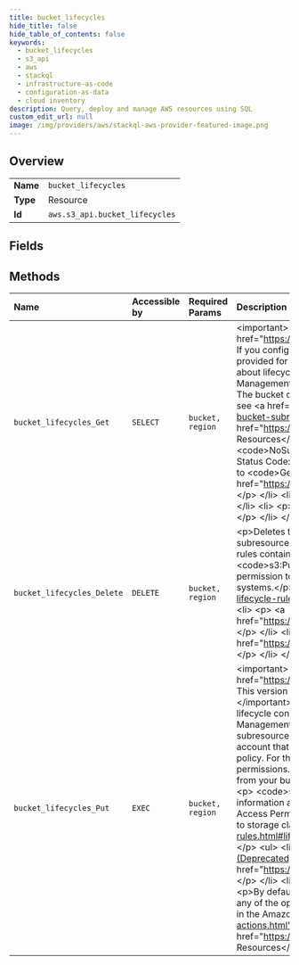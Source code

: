 ```yaml
---
title: bucket_lifecycles
hide_title: false
hide_table_of_contents: false
keywords:
  - bucket_lifecycles
  - s3_api
  - aws    
  - stackql
  - infrastructure-as-code
  - configuration-as-data
  - cloud inventory
description: Query, deploy and manage AWS resources using SQL
custom_edit_url: null
image: /img/providers/aws/stackql-aws-provider-featured-image.png
---
```

  
    

## Overview
<table><tbody>
<tr><td><b>Name</b></td><td><code>bucket_lifecycles</code></td></tr>
<tr><td><b>Type</b></td><td>Resource</td></tr>
<tr><td><b>Id</b></td><td><code>aws.s3_api.bucket_lifecycles</code></td></tr>
</tbody></table>

## Fields
## Methods
| Name | Accessible by | Required Params | Description |
|:-----|:--------------|:----------------|:------------|
| `bucket_lifecycles_Get` | `SELECT` | `bucket, region` | &lt;important&gt; &lt;p&gt;For an updated version of this API, see &lt;a href="https://docs.aws.amazon.com/AmazonS3/latest/API/API_GetBucketLifecycleConfiguration.html"&gt;GetBucketLifecycleConfiguration&lt;/a&gt;. If you configured a bucket lifecycle using the &lt;code&gt;filter&lt;/code&gt; element, you should see the updated version of this topic. This topic is provided for backward compatibility.&lt;/p&gt; &lt;/important&gt; &lt;p&gt;Returns the lifecycle configuration information set on the bucket. For information about lifecycle configuration, see &lt;a href="https://docs.aws.amazon.com/AmazonS3/latest/dev/object-lifecycle-mgmt.html"&gt;Object Lifecycle Management&lt;/a&gt;.&lt;/p&gt; &lt;p&gt; To use this operation, you must have permission to perform the &lt;code&gt;s3:GetLifecycleConfiguration&lt;/code&gt; action. The bucket owner has this permission by default. The bucket owner can grant this permission to others. For more information about permissions, see &lt;a href="https://docs.aws.amazon.com/AmazonS3/latest/userguide/using-with-s3-actions.html#using-with-s3-actions-related-to-bucket-subresources"&gt;Permissions Related to Bucket Subresource Operations&lt;/a&gt; and &lt;a href="https://docs.aws.amazon.com/AmazonS3/latest/userguide/s3-access-control.html"&gt;Managing Access Permissions to Your Amazon S3 Resources&lt;/a&gt;.&lt;/p&gt; &lt;p&gt; &lt;code&gt;GetBucketLifecycle&lt;/code&gt; has the following special error:&lt;/p&gt; &lt;ul&gt; &lt;li&gt; &lt;p&gt;Error code: &lt;code&gt;NoSuchLifecycleConfiguration&lt;/code&gt; &lt;/p&gt; &lt;ul&gt; &lt;li&gt; &lt;p&gt;Description: The lifecycle configuration does not exist.&lt;/p&gt; &lt;/li&gt; &lt;li&gt; &lt;p&gt;HTTP Status Code: 404 Not Found&lt;/p&gt; &lt;/li&gt; &lt;li&gt; &lt;p&gt;SOAP Fault Code Prefix: Client&lt;/p&gt; &lt;/li&gt; &lt;/ul&gt; &lt;/li&gt; &lt;/ul&gt; &lt;p&gt;The following operations are related to &lt;code&gt;GetBucketLifecycle&lt;/code&gt;:&lt;/p&gt; &lt;ul&gt; &lt;li&gt; &lt;p&gt; &lt;a href="https://docs.aws.amazon.com/AmazonS3/latest/API/API_GetBucketLifecycleConfiguration.html"&gt;GetBucketLifecycleConfiguration&lt;/a&gt; &lt;/p&gt; &lt;/li&gt; &lt;li&gt; &lt;p&gt; &lt;a href="https://docs.aws.amazon.com/AmazonS3/latest/API/API_PutBucketLifecycle.html"&gt;PutBucketLifecycle&lt;/a&gt; &lt;/p&gt; &lt;/li&gt; &lt;li&gt; &lt;p&gt; &lt;a href="https://docs.aws.amazon.com/AmazonS3/latest/API/API_DeleteBucketLifecycle.html"&gt;DeleteBucketLifecycle&lt;/a&gt; &lt;/p&gt; &lt;/li&gt; &lt;/ul&gt; |
| `bucket_lifecycles_Delete` | `DELETE` | `bucket, region` | &lt;p&gt;Deletes the lifecycle configuration from the specified bucket. Amazon S3 removes all the lifecycle configuration rules in the lifecycle subresource associated with the bucket. Your objects never expire, and Amazon S3 no longer automatically deletes any objects on the basis of rules contained in the deleted lifecycle configuration.&lt;/p&gt; &lt;p&gt;To use this operation, you must have permission to perform the &lt;code&gt;s3:PutLifecycleConfiguration&lt;/code&gt; action. By default, the bucket owner has this permission and the bucket owner can grant this permission to others.&lt;/p&gt; &lt;p&gt;There is usually some time lag before lifecycle configuration deletion is fully propagated to all the Amazon S3 systems.&lt;/p&gt; &lt;p&gt;For more information about the object expiration, see &lt;a href="https://docs.aws.amazon.com/AmazonS3/latest/dev/intro-lifecycle-rules.html#intro-lifecycle-rules-actions"&gt;Elements to Describe Lifecycle Actions&lt;/a&gt;.&lt;/p&gt; &lt;p&gt;Related actions include:&lt;/p&gt; &lt;ul&gt; &lt;li&gt; &lt;p&gt; &lt;a href="https://docs.aws.amazon.com/AmazonS3/latest/API/API_PutBucketLifecycleConfiguration.html"&gt;PutBucketLifecycleConfiguration&lt;/a&gt; &lt;/p&gt; &lt;/li&gt; &lt;li&gt; &lt;p&gt; &lt;a href="https://docs.aws.amazon.com/AmazonS3/latest/API/API_GetBucketLifecycleConfiguration.html"&gt;GetBucketLifecycleConfiguration&lt;/a&gt; &lt;/p&gt; &lt;/li&gt; &lt;/ul&gt; |
| `bucket_lifecycles_Put` | `EXEC` | `bucket, region` | &lt;important&gt; &lt;p&gt;For an updated version of this API, see &lt;a href="https://docs.aws.amazon.com/AmazonS3/latest/API/API_PutBucketLifecycleConfiguration.html"&gt;PutBucketLifecycleConfiguration&lt;/a&gt;. This version has been deprecated. Existing lifecycle configurations will work. For new lifecycle configurations, use the updated API. &lt;/p&gt; &lt;/important&gt; &lt;p&gt;Creates a new lifecycle configuration for the bucket or replaces an existing lifecycle configuration. For information about lifecycle configuration, see &lt;a href="https://docs.aws.amazon.com/AmazonS3/latest/dev/object-lifecycle-mgmt.html"&gt;Object Lifecycle Management&lt;/a&gt; in the &lt;i&gt;Amazon S3 User Guide&lt;/i&gt;. &lt;/p&gt; &lt;p&gt;By default, all Amazon S3 resources, including buckets, objects, and related subresources (for example, lifecycle configuration and website configuration) are private. Only the resource owner, the Amazon Web Services account that created the resource, can access it. The resource owner can optionally grant access permissions to others by writing an access policy. For this operation, users must get the &lt;code&gt;s3:PutLifecycleConfiguration&lt;/code&gt; permission.&lt;/p&gt; &lt;p&gt;You can also explicitly deny permissions. Explicit denial also supersedes any other permissions. If you want to prevent users or accounts from removing or deleting objects from your bucket, you must deny them permissions for the following actions: &lt;/p&gt; &lt;ul&gt; &lt;li&gt; &lt;p&gt; &lt;code&gt;s3:DeleteObject&lt;/code&gt; &lt;/p&gt; &lt;/li&gt; &lt;li&gt; &lt;p&gt; &lt;code&gt;s3:DeleteObjectVersion&lt;/code&gt; &lt;/p&gt; &lt;/li&gt; &lt;li&gt; &lt;p&gt; &lt;code&gt;s3:PutLifecycleConfiguration&lt;/code&gt; &lt;/p&gt; &lt;/li&gt; &lt;/ul&gt; &lt;p&gt;For more information about permissions, see &lt;a href="https://docs.aws.amazon.com/AmazonS3/latest/userguide/s3-access-control.html"&gt;Managing Access Permissions to your Amazon S3 Resources&lt;/a&gt; in the &lt;i&gt;Amazon S3 User Guide&lt;/i&gt;.&lt;/p&gt; &lt;p&gt;For more examples of transitioning objects to storage classes such as STANDARD_IA or ONEZONE_IA, see &lt;a href="https://docs.aws.amazon.com/AmazonS3/latest/dev/intro-lifecycle-rules.html#lifecycle-configuration-examples"&gt;Examples of Lifecycle Configuration&lt;/a&gt;.&lt;/p&gt; &lt;p class="title"&gt; &lt;b&gt;Related Resources&lt;/b&gt; &lt;/p&gt; &lt;ul&gt; &lt;li&gt; &lt;p&gt; &lt;a href="https://docs.aws.amazon.com/AmazonS3/latest/API/API_GetBucketLifecycle.html"&gt;GetBucketLifecycle&lt;/a&gt;(Deprecated)&lt;/p&gt; &lt;/li&gt; &lt;li&gt; &lt;p&gt; &lt;a href="https://docs.aws.amazon.com/AmazonS3/latest/API/API_GetBucketLifecycleConfiguration.html"&gt;GetBucketLifecycleConfiguration&lt;/a&gt; &lt;/p&gt; &lt;/li&gt; &lt;li&gt; &lt;p&gt; &lt;a href="https://docs.aws.amazon.com/AmazonS3/latest/API/API_RestoreObject.html"&gt;RestoreObject&lt;/a&gt; &lt;/p&gt; &lt;/li&gt; &lt;li&gt; &lt;p&gt;By default, a resource owner—in this case, a bucket owner, which is the Amazon Web Services account that created the bucket—can perform any of the operations. A resource owner can also grant others permission to perform the operation. For more information, see the following topics in the Amazon S3 User Guide: &lt;/p&gt; &lt;ul&gt; &lt;li&gt; &lt;p&gt; &lt;a href="https://docs.aws.amazon.com/AmazonS3/latest/dev/using-with-s3-actions.html"&gt;Specifying Permissions in a Policy&lt;/a&gt; &lt;/p&gt; &lt;/li&gt; &lt;li&gt; &lt;p&gt; &lt;a href="https://docs.aws.amazon.com/AmazonS3/latest/userguide/s3-access-control.html"&gt;Managing Access Permissions to your Amazon S3 Resources&lt;/a&gt; &lt;/p&gt; &lt;/li&gt; &lt;/ul&gt; &lt;/li&gt; &lt;/ul&gt; |
